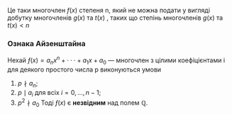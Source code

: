 Це таки многочлен $f(x)$ степеня n, який не можна подати у вигляді добутку многочленів $g(x) \text{ та } t(x)$ , таких що степінь многочленів $g(x) \text{ та } t(x) < n$

### Ознака Айзенштайна
Нехай $ƒ (x) = a_n x^n + · · · + a_1 x + a_0$ — многочлен з цiлими коефiцiєнтами i для деякого
простого числа p виконуються умови
1) $p \nmid a_n$;
2) $p \mid  a_i$ для всiх $i = 0, . . . , n − 1$;
3) $p^2 \nmid a_0$
Тодi $ƒ (x)$ є __незвiдним__ над полем $\mathbb{Q}$.
